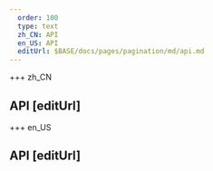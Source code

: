 ```yaml
---   
  order: 100
  type: text
  zh_CN: API
  en_US: API
  editUrl: $BASE/docs/pages/pagination/md/api.md
---      
```


+++  zh_CN
## API [editUrl]    



+++ en_US
## API [editUrl]     

